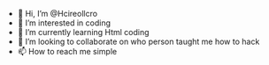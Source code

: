 - 👋 Hi, I’m @Hcireollcro
- 👀 I’m interested in coding 
- 🌱 I’m currently learning Html coding 
- 💞️ I’m looking to collaborate on who person taught me how to hack 
- 📫 How to reach me simple 

<!---
Hcireollcro/Hcireollcro is a ✨ special ✨ repository because its `README.md` (this file) appears on your GitHub profile.
You can click the Preview link to take a look at your changes.
--->
